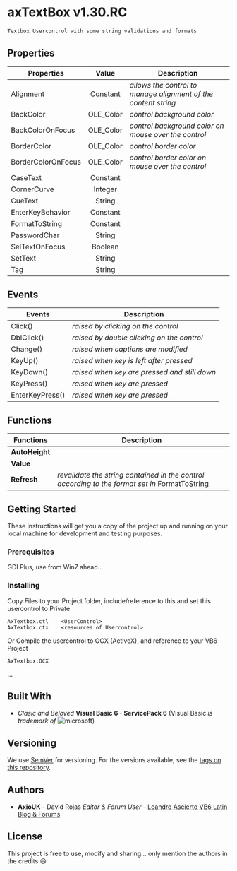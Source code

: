 # axTextBox v1.30.RC

```markdown
Textbox Usercontrol with some string validations and formats
```

## Properties

| Properties         |   Value   | Description                                                  |
| ------------------ | :-------: | ------------------------------------------------------------ |
| Alignment          | Constant  | *allows the control to manage alignment of the content string* |
| BackColor          | OLE_Color | *control background color*                                   |
| BackColorOnFocus   | OLE_Color | *control background color on mouse over the control*         |
| BorderColor        | OLE_Color | *control border color*                                       |
| BorderColorOnFocus | OLE_Color | *control border color on mouse over the control*             |
| CaseText           | Constant  |                                                              |
| CornerCurve        |  Integer  |                                                              |
| CueText            |  String   |                                                              |
| EnterKeyBehavior   | Constant  |                                                              |
| FormatToString     | Constant  |                                                              |
| PasswordChar       |  String   |                                                              |
| SelTextOnFocus     |  Boolean  |                                                              |
| SetText            |  String   |                                                              |
| Tag                |  String   |                                                              |



## Events

| **Events**      | **Description**                              |
| --------------- | -------------------------------------------- |
| Click()         | *raised  by clicking on the control*         |
| DblClick()      | *raised  by double clicking on the control*  |
| Change()        | *raised  when captions are modified*         |
| KeyUp()         | *raised  when key is left after pressed*     |
| KeyDown()       | *raised when key are pressed and still down* |
| KeyPress()      | *raised when key are pressed*                |
| EnterKeyPress() | *raised when <Enter> key are pressed*        |



## Functions

| Functions      | Description                                                  |
| -------------- | ------------------------------------------------------------ |
| **AutoHeight** |                                                              |
| **Value**      |                                                              |
| **Refresh**    | *revalidate the string contained in the control according to the format set in* FormatToString |



## Getting Started

These instructions will get you a copy of the project up and running on your local machine for development and testing purposes. 

### Prerequisites

GDI Plus, use from Win7 ahead...

### Installing

Copy Files to your Project folder, include/reference to this and set this usercontrol to Private

```
AxTextbox.ctl    <UserControl>
AxTextbox.ctx    <resources of Usercontrol>
```

Or Compile the usercontrol to OCX (ActiveX), and reference to your VB6 Project

```
AxTextbox.OCX
```

...

## Built With

- *Clasic and Beloved* **Visual Basic 6 - ServicePack 6**  (Visual Basic *is trademark of* ![microsoft](https://user-images.githubusercontent.com/61160830/121991263-51a79a80-cd6d-11eb-9272-3e182ae38531.jpg))

## Versioning

We use [SemVer](http://semver.org/) for versioning. For the versions available, see the [tags on this repository](https://github.com/your/project/tags).

## Authors

- **AxioUK** - David Rojas *Editor & Forum User* - [Leandro Ascierto VB6 Latin Blog & Forums](http://leandroascierto.com/blog/)

## License

This project is free to use, modify and sharing... only mention the authors in the credits :smile:

